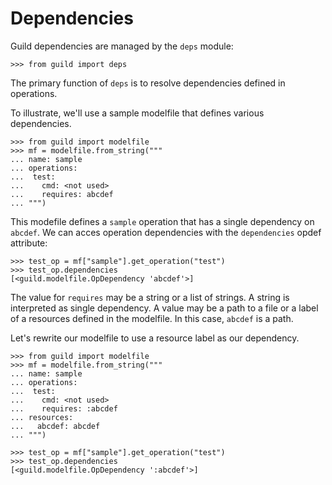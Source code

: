 # Dependencies

Guild dependencies are managed by the `deps` module:

    >>> from guild import deps

The primary function of `deps` is to resolve dependencies defined in
operations.

To illustrate, we'll use a sample modelfile that defines various
dependencies.

    >>> from guild import modelfile
    >>> mf = modelfile.from_string("""
    ... name: sample
    ... operations:
    ...  test:
    ...    cmd: <not used>
    ...    requires: abcdef
    ... """)

This modefile defines a `sample` operation that has a single
dependency on `abcdef`. We can acces operation dependencies with the
`dependencies` opdef attribute:

    >>> test_op = mf["sample"].get_operation("test")
    >>> test_op.dependencies
    [<guild.modelfile.OpDependency 'abcdef'>]

The value for `requires` may be a string or a list of strings. A
string is interpreted as single dependency. A value may be a path to a
file or a label of a resources defined in the modelfile. In this case,
`abcdef` is a path.

Let's rewrite our modelfile to use a resource label as our dependency.

    >>> from guild import modelfile
    >>> mf = modelfile.from_string("""
    ... name: sample
    ... operations:
    ...  test:
    ...    cmd: <not used>
    ...    requires: :abcdef
    ... resources:
    ...   abcdef: abcdef
    ... """)

    >>> test_op = mf["sample"].get_operation("test")
    >>> test_op.dependencies
    [<guild.modelfile.OpDependency ':abcdef'>]
